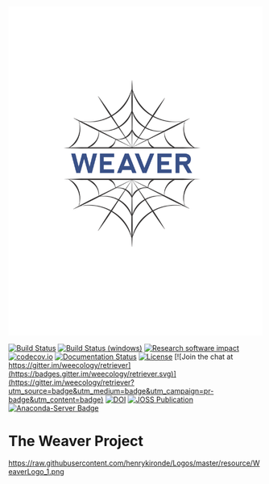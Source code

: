 ![logo](https://github.com/henrykironde/Logos/blob/master/resource/WeaverLogo.png?raw=true)


[![Build Status](https://travis-ci.org/weecology/retriever.svg?branch=master)](https://travis-ci.org/weecology/retriever)
[![Build Status (windows)](https://ci.appveyor.com/api/projects/status/qetgo4jxa5769qtb/branch/master?svg=true)](https://ci.appveyor.com/project/ethanwhite/retriever/branch/master)
[![Research software impact](http://depsy.org/api/package/pypi/retriever/badge.svg)](http://depsy.org/package/python/retriever)
[![codecov.io](https://codecov.io/github/weecology/retriever/coverage.svg?branch=master)](https://codecov.io/github/weecology/retriever?branch=master)
[![Documentation Status](https://readthedocs.org/projects/retriever/badge/?version=latest)](http://retriever.readthedocs.io/en/latest/?badge=latest)
[![License](http://img.shields.io/badge/license-MIT-blue.svg)](https://raw.githubusercontent.com/weecology/retriever/master/LICENSE)
[![Join the chat at https://gitter.im/weecology/retriever](https://badges.gitter.im/weecology/retriever.svg)](https://gitter.im/weecology/retriever?utm_source=badge&utm_medium=badge&utm_campaign=pr-badge&utm_content=badge)
[![DOI](https://zenodo.org/badge/DOI/10.5281/zenodo.1038272.svg)](https://doi.org/10.5281/zenodo.1038272)
[![JOSS Publication](http://joss.theoj.org/papers/10.21105/joss.00451/status.svg)](https://doi.org/10.21105/joss.00451)
[![Anaconda-Server Badge](https://anaconda.org/conda-forge/retriever/badges/version.svg)](https://anaconda.org/conda-forge/retriever)

# The Weaver Project

https://raw.githubusercontent.com/henrykironde/Logos/master/resource/WeaverLogo_1.png
